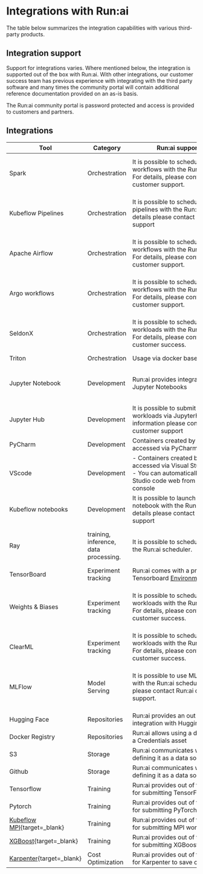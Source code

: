 
# Integrations with Run:ai

The table below summarizes the integration capabilities with various third-party products. 

## Integration support

Support for integrations varies. Where mentioned below, the integration is supported out of the box with Run:ai. With other integrations,  our customer success team has previous experience with integrating with the third party software and many times the community portal will contain additional reference documentation provided on an as-is basis.

The Run:ai community portal is password protected and access is provided to customers and partners.

## Integrations

| Tool               | Category                              | Run:ai support details            | Additional Links|
| ------------------ | ------------------------------------- | --------------------------------------------------------------------------------------------------------------------------------------------------------- | -------------------------------------------------------------------------------------------------------------------------------------------------------------------------------------------------------------------------------- |
| Spark              | Orchestration                     |  <div style="width: 300px;"> It is possible to schedule Spark workflows with the Run:ai scheduler. For details, please contact Run:ai customer support. </div>| Run:ai customer success community portal: [https://runai.my.site.com/community/s/article/How-to-Run-Spark-jobs-with-Run-AI](https://runai.my.site.com/community/s/article/How-to-Run-Spark-jobs-with-Run-AI){target=_blank}    |
| Kubeflow Pipelines | Orchestration                     | It is possible to schedule kubeflow pipelines with the Run:ai scheduler. For details please contact Run:ai customer support| Run:ai customer success community portal<br>[https://runai.my.site.com/community/s/article/How-to-integrate-Run-ai-with-Kubeflow](https://runai.my.site.com/community/s/article/How-to-integrate-Run-ai-with-Kubeflow){target=_blank}           |
| Apache Airflow     | Orchestration                     | It is possible to schedule Airflow workflows with the Run:ai scheduler. For details, please contact Run:ai customer support.                              | Run:ai customer success community portal: [https://runai.my.site.com/community/s/article/How-to-integrate-Run-ai-with-Apache-Airflow](https://runai.my.site.com/community/s/article/How-to-integrate-Run-ai-with-Apache-Airflow){target=_blank} |
| Argo workflows     | Orchestration                     | It is possible to schedule Argo workflows with the Run:ai scheduler. For details, please contact Run:ai customer support.  | Run:ai customer success community portal [https://runai.my.site.com/community/s/article/How-to-integrate-Run-ai-with-Argo-Workflows](https://runai.my.site.com/community/s/article/How-to-integrate-Run-ai-with-Argo-Workflows){target=_blank}  |
| SeldonX            | Orchestration                     | It is possible to schedule Seldon Core workloads with the Run:ai scheduler. For details, please contact Run:ai customer success.                          | Run:ai customer success community portal: [https://runai.my.site.com/community/s/article/How-to-integrate-Run-ai-with-Seldon-Core](https://runai.my.site.com/community/s/article/How-to-integrate-Run-ai-with-Apache-Airflow){target=_blank}    |
| Triton             | Orchestration                     | Usage via docker base image       | Quickstart inference [example](../../Researcher/Walkthroughs/quickstart-inference.md)  |
| Jupyter Notebook   | Development                           | Run:ai provides integrated support with Jupyter Notebooks        | Quickstart example: [https://docs.run.ai/latest/Researcher/Walkthroughs/quickstart-jupyter/](https://docs.run.ai/latest/Researcher/Walkthroughs/quickstart-jupyter/)  |
| Jupyter Hub        | Development                           | It is possible to submit Run:ai workloads via JupyterHub. For more information please contact Run:ai customer support      |                 |
| PyCharm            | Development                           | Containers created by Run:ai can be accessed via PyCharm         | PyCharm [example](../../Researcher/tools/dev-pycharm.md)   |
| VScode             | Development                           | - Containers created by Run:ai can be accessed via Visual Studio Code.<br>- You can automatically launch Visual Studio code web from the Run:ai console | VSCode [example](../../Researcher/tools/dev-vscode.md) and VSCode quickstart [example](../../Researcher/Walkthroughs/quickstart-vscode.md). |
| Kubeflow notebooks | Development                           | It is possible to launch a kubeflow notebook with the Run:ai scheduler. For details please contact Run:ai customer support | Run:ai customer success community portal:[https://runai.my.site.com/community/s/article/How-to-integrate-Run-ai-with-Kubeflow<br>](https://runai.my.site.com/community/s/article/How-to-integrate-Run-ai-with-Kubeflow){target=_blank}           |
| Ray                | training, inference, data processing. | It is possible to schedule Ray jobs with the Run:ai scheduler.   | Run:ai customer success community portal [https://runai.my.site.com/community/s/article/How-to-Integrate-Run-ai-with-Ray](https://runai.my.site.com/community/s/article/How-to-Integrate-Run-ai-with-Ray){target=_blank}   |
| TensorBoard        | Experiment tracking                   | Run:ai comes with a preset Tensorboard [Environment](../workloads/assets/environments.md) asset.            | TensorBoard [example](../../Researcher/tools/dev-tensorboard.md). <br> Additional [sample](https://github.com/run-ai/use-cases/tree/master/runai_tensorboard_demo_with_resnet){target=_blank} |
| Weights & Biases   | Experiment tracking                   | It is possible to schedule W&B workloads with the Run:ai scheduler. For details, please contact Run:ai customer success.   | Run:ai Customer success community portal: [https://runai.my.site.com/community/s/article/How-to-integrate-with-Weights-and-Biases](https://runai.my.site.com/community/s/article/How-to-integrate-with-Weights-and-Biases){target=_blank} <br> Additional samples [here](https://github.com/run-ai/use-cases/tree/master/runai_wandb){target=_blank}       |
| ClearML            | Experiment tracking                   | It is possible to schedule ClearML workloads with the Run:ai scheduler. For details, please contact Run:ai customer success.                              | [https://runai.my.site.com/community/s/article/How-to-integrate-Run-ai-with-ClearML](https://runai.my.site.com/community/s/article/How-to-integrate-Run-ai-with-ClearML){target=_blank}                          |
| MLFlow             | Model Serving                         | It is possible to use ML Flow together with the Run:ai scheduler. For details, please contact Run:ai customer support.     | Run:ai customer success community portal: [https://runai.my.site.com/community/s/article/How-to-integrate-Run-ai-with-MLflow](https://runai.my.site.com/community/s/article/How-to-integrate-Run-ai-with-MLflow){target=_blank} <br> Additional MLFlow [sample](https://github.com/run-ai/use-cases/tree/master/runai_mlflow_demo){target=_blank}              |
| Hugging Face       | Repositories                          | Run:ai provides an out of the box integration with Hugging Face  |             |
| Docker Registry    | Repositories                          | Run:ai allows using a docker registry as a Credentials asset     | Credentials [documentation](../workloads/assets/credentials.md)    |
| S3                 | Storage| Run:ai communicates with S3 by defining it as a data source asset| Data source [documentation](../workloads/assets/datasources.md)   |
| Github             | Storage| Run:ai communicates with GitHub by defining it as a data source asset                       | Data source [documentation](../workloads/assets/datasources.md)    |
| Tensorflow         | Training                              | Run:ai provides out of the box support for submitting TensorFlow workloads                  | TensorFlow [via API](../../Researcher/cli-reference/new-cli/runai_tensorflow.md) or use Workflow submission [via user interface](../../Researcher/workloads/trainings.md)   |
| Pytorch            | Training                              | Run:ai provides out of the box support for submitting PyTorch workloads                     | PyTorch [via API](../../Researcher/cli-reference/new-cli/runai_pytorch.md) or use Workflow submission [via user interface](../../Researcher/workloads/trainings.md)   |
| [Kubeflow MPI](https://www.kubeflow.org/docs/components/training/user-guides/mpi/){target=_blank}       | Training                              | Run:ai provides out of the box support for submitting MPI workloads                         | MPI [via API](../../Researcher/cli-reference/new-cli/runai_mpi.md) or use Workflow submission [via user interface](../../Researcher/workloads/trainings.md)    |
| [XGBoost](https://xgboost.readthedocs.io/en/stable/){target=_blank}            | Training                              | Run:ai provides out of the box support for submitting XGBoost workloads                     | XGBoost [via API](../../Researcher/cli-reference/new-cli/runai_xgboost.md) or use Workflow submission [via user interface](../../Researcher/workloads/trainings.md)    |
| [Karpenter](https://karpenter.sh){target=_blank} | Cost Optimization | Run:ai provides out of the box support for Karpenter to save cloud costs  | Integration notes with Karpenter can be found [here](karpenter.md) | 


